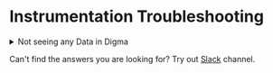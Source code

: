 # Instrumentation Troubleshooting

<details>

<summary>Not seeing any Data in Digma</summary>

There could be multiple reasons for this. There are several things to check in such a scenario:

* When running your process, do you see an additional message indicating the code is being instrumented? You should either see a `This process is enhanced by Digma` message or some message listing injected observability properties.
* If you're using a custom Gradle/Maven task, Digma might not be picking it up. Give Digma a hint by adding the following environment variable to your run config: `DIGMA_OBSERVABILITY=true`
* Perhaps there is a mismatch between the instrumentation strategy Digma has selected and the one your framework requires. You can override the Digma inferred strategy by adding the `INSTRUMENTATION_FLAVOR` environment variable to your runtime configuration. Valid values are: `Default`, `Quarkus,``Micronaut`, `SpringBootMicrometer`, `OpenLiberty`, `JavaServer`
* Make sure your code is generating observability. While most server frameworks (like Spring or Dropwizard) do, others do not. To make sure, add a @WithSpan(kind=Spankind.Server) annotation above your root function. Then check again if that is being picked up by Digma.
* Validate that Digma is indeed receiving the observability data. You can open up the logs for the `digma-compound` container. You should see log messages with numbers of environments and picked-up traces as seen below. You should look to see if some log messages are showing non-zero values : <img src="../.gitbook/assets/image (33).png" alt="" data-size="original">
* Try using a named environment. On some versions of Digma the environment is matched to the user based on the hostname, which can be problematic on some systems. Create a local environment via the Digma observability panel and set the runtime configuration to use it:

<img src="../.gitbook/assets/image (34).png" alt="" data-size="original">



</details>



Can't find the answers you are looking for? Try out [Slack](https://join.slack.com/t/continuous-feedback/shared\_invite/zt-1hk5rbjow-yXOIxyyYOLSXpCZ4RXstgA) channel.

